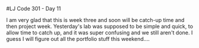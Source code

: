 #LJ Code 301 - Day 11

I am very glad that this is week three and soon will be catch-up time and then project week. Yesterday's lab was supposed to be simple and quick, to allow time to catch up, and it was super confusing and we still aren't done. I guess I will figure out all the portfolio stuff this weekend....
